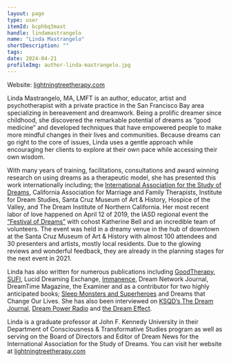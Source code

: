 ```yaml
---
layout: page
type: user
itemId: bcphbq3mast
handle: lindamastrangelo
name: "Linda Mastrangelo"
shortDescription: ""
tags:
date: 2024-04-21
profileImg: author-linda-mastrangelo.jpg
---
```


Website: [lightningtreetherapy.com](https://lightningtreetherapy.com/)

Linda Mastrangelo, MA, LMFT is an author, educator, artist and psychotherapist with a private practice in the San Francisco Bay area specializing in bereavement and dreamwork. Being a prolific dreamer since childhood, she discovered the remarkable potential of dreams as “good medicine” and developed techniques that have empowered people to make more mindful changes in their lives and communities. Because dreams can go right to the core of issues, Linda uses a gentle approach while encouraging her clients to explore at their own pace while accessing their own wisdom.

With many years of training, facilitations, consultations and award winning research on using dreams as a therapeutic model, she has presented this work internationally including; the [International Association for the Study of Dreams](https://www.asdreams.org/), California Association for Marriage and Family Therapists, Institute for Dream Studies, Santa Cruz Museum of Art & History, Hospice of the Valley, and The Dream Institute of Northern California. Her most recent labor of love happened on April 12 of 2019, the IASD regional event the [“Festival of Dreams”](https://festivalofdreams.net/) with cohost Katherine Bell and an incredible team of volunteers. The event was held in a dreamy venue in the hub of downtown at the Santa Cruz Museum of Art & History with almost 100 attendees and 30 presenters and artists, mostly local residents. Due to the glowing reviews and wonderful feedback, they are already in the planning stages for the next event in 2021.

Linda has also written for numerous publications including [GoodTherapy](https://www.goodtherapy.org/therapists/profile/linda-mastrangelo-20160129), [SUFI](https://www.sufijournal.org/archives-97-summer-issue/), Lucid Dreaming Exchange, [Immanence](http://www.immanencejournal.com/wp-content/uploads/2016/10/Fall-2016-Immanence-Journal-desktop-double-spread.pdf), Dream Network Journal, DreamTime Magazine, the Examiner and as a contributor for two highly anticipated books; [Sleep Monsters and Superheroes](https://products.abc-clio.com/abc-cliocorporate/product.aspx?pc=A4996C) and Dreams that Change Our Lives. She has also been interviewed on [KSQD’s The Dream Journal](https://ksqd.org/bereavement-and-visitation-dreams-with-linda-mastrangelo/), [Dream Power Radio](https://podcasts.apple.com/us/podcast/linda-mastrangelo-using-dreams-to-work-through-grief/id1441339304?i=1000436057947) and [the Dream Effect](http://www.facebook.com/DreamSynergy).

Linda is a graduate professor at John F. Kennedy University in their Department of Consciousness & Transformative Studies program as well as serving on the Board of Directors and Editor of Dream News for the International Association for the Study of Dreams. You can visit her website at [lightningtreetherapy.com](http://lightningtreetherapy.com/)
